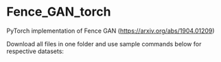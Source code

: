 # Fence_GAN_torch
PyTorch implementation of Fence GAN (https://arxiv.org/abs/1904.01209)

Download all files in one folder and use sample commands below for respective datasets:
